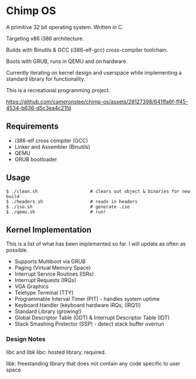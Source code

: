 # Chimp OS
A primitive 32 bit operating system. Written in C.

Targeting x86 i386 architecture.

Builds with Binutils & GCC (i386-elf-gcc) cross-compiler toolchain.

Boots with GRUB, runs in QEMU and on hardware.

Currently iterating on kernel design and userspace while implementing a standard library for functionality.

This is a recreational programming project.


https://github.com/cameronslee/chimp-os/assets/29127398/641ffa6f-ff45-4534-b636-d5c3ea4c21fd



## Requirements
- i386-elf cross compiler (GCC)
- Linker and Assembler (Binutils)
- QEMU
- GRUB bootloader

## Usage
```
$ ./clean.sh                    # clears out object & binaries for new build
$ ./headers.sh                  # reads in headers
$ ./iso.sh                      # generate .iso
$ ./qemu.sh                     # run!
```

## Kernel Implementation
This is a list of what has been implemented so far. I will update as often as possible.
- Supports Multiboot via GRUB
- Paging (Virtual Memory Space) 
- Interrupt Service Routines (ISRs)
- Interrupt Requests (IRQs)
- VGA Graphics
- Teletype Terminal (TTY)
- Programmable Interval Timer (PIT) - handles system uptime
- Keyboard Handler (keyboard hardware IRQs, (IRQ1))
- Standard Library (growing!)
- Global Descriptor Table (GDT) & Interrupt Descriptor Table (IDT)
- Stack Smashing Protector (SSP) - detect stack buffer overrun

### Design Notes
libc and libk
libc: hosted library, required. 

libk: freestanding library that does not contain any code specific to user space 


